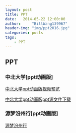 ```yaml
---
layout: post
title: PPT
date:   2014-05-22 12:00:00
author:     "BillWang139967"
header-img: "img/ppt2016.jpg"
categories: posts
tags:
    - PPT
---
```


## PPT

### 中北大学[ppt动画版]

[中北大学ppt动画版视频预览](http://player.youku.com/embed/XNzA4OTMxMjY4)

[中北大学ppt动画版ppt源文件下载](http://player.youku.com/embed/XNzA4OTMxMjY4)

### 源梦汾州行[ppt动画版]

[源梦汾州行](http://player.youku.com/embed/XNjIyMjEyNTQ4)
